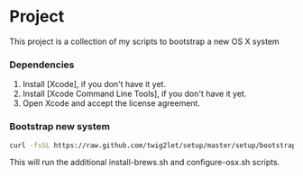 # Project
This project is a collection of my scripts to bootstrap a new OS X system

### Dependencies
1. Install [Xcode], if you don't have it yet.
2. Install [Xcode Command Line Tools], if you don't have it yet.
3. Open Xcode and accept the license agreement.

### Bootstrap new system
```bash
curl -fsSL https://raw.github.com/twig2let/setup/master/setup/bootstrap-new-system.sh | sh
```

This will run the additional install-brews.sh and configure-osx.sh scripts.
